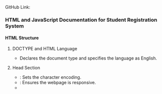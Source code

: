 
GitHub Link: 

### HTML and JavaScript Documentation for Student Registration System

#### HTML Structure

1. DOCTYPE and HTML Language
   - Declares the document type and specifies the language as English.
   
2. Head Section
   - <meta charset="UTF-8">: Sets the character encoding.
   - <meta name="viewport" content="width=device-width, initial-scale=1.0">: Ensures the webpage is responsive.
   - <title>: Student Registration System
   - <link rel="stylesheet" href="style.css">: Links to the external CSS stylesheet.

3. Body Section
   - Container Division
     - .container: Main container for the page content.
     
   - Header Division
     - .header: Contains the main heading of the webpage.
     - <h1>: Displays "Student Registration System".

   - Content Division
     - .content: Wraps the form and table content.
     - .student-form: Container for the student registration form.
     - <form>: Defines the student registration form with various input fields and a submit button.
     - Form Fields
       - Student Name: Text input for the student's name.
       - Student Id: Text input for the student's ID.
       - Enter Your Email: Email input for the student's email.
       - Contact No: Number input for the student's contact number.
     - <button type="submit">: Button to submit the form data.

   - Form Data Table
     - .formdata: Container for the data table.
     - <table>: Defines the table structure.
     - <thead>: Table header with columns for Name, Id, Email, Number, and Edit/Delete actions.
     - <tbody>: Table body where student data will be dynamically inserted.

4. JavaScript Link
   - <script src="script.js"></script>: Links to the external JavaScript file.

#### JavaScript Functionality

1. Event Listener for Form Submission
   - document.getElementById('studentForm').addEventListener('submit', addData);
     - Listens for form submission and triggers addData function.

2. Add Data Function (addData)
   - Prevents default form submission behavior using e.preventDefault().
   - Retrieves values from input fields.
   - Validates the Student ID (must be 5 digits) and Contact Number (must be 10 digits).
   - Alerts user if validation fails.
   - On successful validation:
     - Alerts "Data added successfully".
     - Retrieves existing student data from localStorage.
     - Creates a studentData object with form data.
     - Adds the new data to the existing array.
     - Saves the updated array to localStorage.
     - Calls addRowToTable to add the data to the table.
     - Resets the form fields.

3. Add Row to Table Function (addRowToTable)
   - Inserts a new row in the table body.
   - Adds cells for Name, Id, Email, and Number.
   - Creates and appends Edit and Delete buttons to the row.
   - Edit button triggers editRow function.
   - Delete button triggers deleteRow function.

4. Edit Row Function (editRow)
   - Populates form fields with the data from the selected row.
   - Calls deleteRow to remove the current row from the table and localStorage.

5. Delete Row Function (deleteRow)
   - Confirms with the user before deleting.
   - Removes the student data from localStorage.
   - Removes the row from the table.

6. Load Data Function (loadData)
   - Fetches student data from localStorage on page load.
   - Calls addRowToTable for each student to populate the table.

7. DOMContentLoaded Event Listener
   - document.addEventListener('DOMContentLoaded', loadData);
     - Ensures loadData is called when the DOM is fully loaded.

